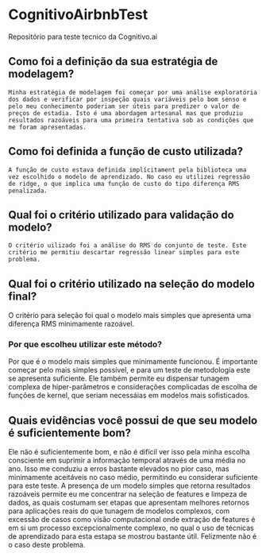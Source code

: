 # CognitivoAirbnbTest
Repositório para teste tecnico da Cognitivo.ai


## Como foi a definição da sua estratégia de modelagem?
    Minha estratégia de modelagem foi começar por uma análise exploratória dos dados e verificar por inspeção quais variáveis pelo bom senso e pelo meu conhecimento poderiam ser úteis para predizer o valor de preços de estadia. Isto é uma abordagem artesanal mas que produziu resultados razoáveis para uma primeira tentativa sob as condições que me foram apresentadas.
    
## Como foi definida a função de custo utilizada?
    A função de custo estava definida implícitament pela biblioteca uma vez escolhido o modelo de aprendizado. No caso eu utilizei regressão de ridge, o que implica uma função de custo do tipo diferença RMS penalizada. 


## Qual foi o critério utilizado para validação do modelo?
    O critério uilizado foi a análise do RMS do conjunto de teste. Este critério me permitiu descartar regressão linear simples para este problema. 
    
## Qual foi o critério utilizado na seleção do modelo final?
   O critério para seleção foi qual o modelo mais simples que apresenta uma diferença RMS minimamente razoável.

### Por que escolheu utilizar este método?
   Por que é o modelo mais simples que minimamente funcionou. É importante começar pelo mais simples possível, e para um teste de metodologia este se apresenta suficiente. Ele também permite eu dispensar tunagem complexa de hiper-parâmetros e considerações complicadas de escolha de funções de kernel, que seriam necessáias em modelos mais sofisticados. 
   
## Quais evidências você possui de que seu modelo é suficientemente bom?
   Ele não é suficientemente bom, e não é difícil ver isso pela minha escolha consciente em suprimir a informação temporal através de uma média no ano. Isso me conduziu a erros bastante elevados no pior caso, mas minimamente aceitáveis no caso médio, permitindo eu considerar suficiente para este teste. 
   A presença de um modelo simples que retorna resultados razoáveis permite eu me concentrar na seleção de features e limpeza de dados, as quais costumam ser etapas que apresentam melhores retornos para aplicações reais do que tunagem de modelos complexos, com excessão de casos como visão computacional onde extração de features é em si um processo excepcionalmente complexo, no qual o uso de técnicas de aprendizado para esta estapa se mostrou bastante útil. Felizmente não é o caso deste problema.
